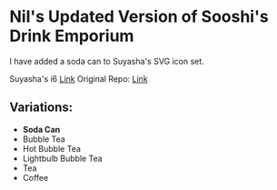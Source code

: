 Nil's Updated Version of Sooshi's Drink Emporium
=================================================

I have added a soda can to Suyasha's SVG icon set. 

Suyasha's i6 [Link](http://i6.cims.nyu.edu/~ss8403/drawing/assignment02/)
Original Repo: [Link](https://github.com/suyasha0/emporium)

Variations: 
---------
- **Soda Can**
- Bubble Tea
- Hot Bubble Tea
- Lightbulb Bubble Tea
- Tea
- Coffee
